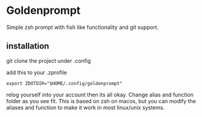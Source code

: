 # Goldenprompt

Simple zsh prompt with fish like functionality and git support.

## installation

git clone the project under .config

add this to your .zprofile
```
export ZDOTDIR="$HOME/.config/goldenprompt"
```

relog yourself into your account then its all okay.
Change alias and function folder as you see fit.
This is based on zsh on macos, but you can modify the aliases and function to make it work in most linux/unix systems.
